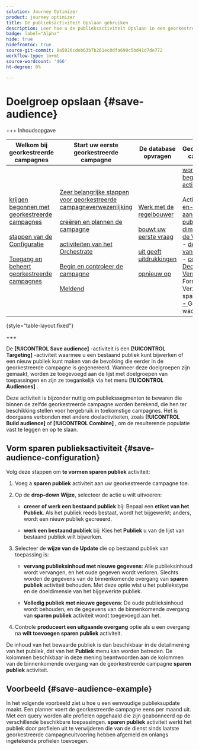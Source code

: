 ```yaml
---
solution: Journey Optimizer
product: journey optimizer
title: De publieksactiviteit Opslaan gebruiken
description: Leer hoe u de publieksactiviteit Opslaan in een georkestreerde campagne gebruikt
badge: label="Alpha"
hide: true
hidefromtoc: true
source-git-commit: 8a5026cdeb63b7b261ec0dfa690c5bd41d7de772
workflow-type: tm+mt
source-wordcount: '466'
ht-degree: 0%

---
```


# Doelgroep opslaan {#save-audience}

+++ Inhoudsopgave

| Welkom bij georkestreerde campagnes | Start uw eerste georkestreerde campagne | De database opvragen | Gecontroleerde campagnes |
|---|---|---|---|
| [ krijgen begonnen met georkestreerde campagnes ](../gs-orchestrated-campaigns.md)<br/><br/>[ stappen van de Configuratie ](../configuration-steps.md)<br/><br/>[ Toegang en beheert georkestreerde campagnes ](../access-manage-orchestrated-campaigns.md) | [ Zeer belangrijke stappen voor georkestreerde campagneverwezenlijking ](../gs-campaign-creation.md)<br/><br/>[ creëren en plannen de campagne ](../create-orchestrated-campaign.md)<br/><br/>[ activiteiten van het Orchestrate ](../orchestrate-activities.md)<br/><br/>[ Begin en controleer de campagne ](../start-monitor-campaigns.md)<br/><br/>[ Meldend ](../reporting-campaigns.md) | [ Werk met de regelbouwer ](../orchestrated-rule-builder.md)<br/><br/>[ bouwt uw eerste vraag ](../build-query.md)<br/><br/>[ uit geeft uitdrukkingen ](../edit-expressions.md)<br/><br/>[ opnieuw op ](../retarget.md) | [ wordt begonnen met activiteiten ](about-activities.md)<br/><br/> Activiteiten:<br/>[ en-sluit zich aan ](and-join.md) - [ bouwt publiek ](build-audience.md) - [ dimensie van de Verandering ](change-dimension.md) - [ de activiteiten van het Kanaal ](channels.md) - [ combineren ](combine.md) - [ Deduplicatie ](deduplication.md) - [ Verrijking ](enrichment.md) Formeel k [ - ](fork.md) Verzoening [ - ](reconciliation.md) sparen publiek <b>[ - ](save-audience.md)</b> Gesplitst [ - ](split.md) wacht [](wait.md) |

{style="table-layout:fixed"}

+++


De **[!UICONTROL Save audience]** -activiteit is een **[!UICONTROL Targeting]** -activiteit waarmee u een bestaand publiek kunt bijwerken of een nieuw publiek kunt maken van de bevolking die eerder in de georkestreerde campagne is gegenereerd. Wanneer deze doelgroepen zijn gemaakt, worden ze toegevoegd aan de lijst met doelgroepen van toepassingen en zijn ze toegankelijk via het menu **[!UICONTROL Audiences]** .

Deze activiteit is bijzonder nuttig om publiekssegmenten te bewaren die binnen de zelfde georkestreerde campagne worden berekend, die hen ter beschikking stellen voor hergebruik in toekomstige campagnes. Het is doorgaans verbonden met andere doelactiviteiten, zoals **[!UICONTROL Build audience]** of **[!UICONTROL Combine]** , om de resulterende populatie vast te leggen en op te slaan.

## Vorm sparen publieksactiviteit {#save-audience-configuration}

Volg deze stappen om **te vormen sparen publiek** activiteit:

1. Voeg a **sparen publiek** activiteit aan uw georkestreerde campagne toe.

1. Op de **drop-down Wijze**, selecteer de actie u wilt uitvoeren:

   * **creeer of werk een bestaand publiek** bij: Bepaal een **etiket van het Publiek**. Als het publiek reeds bestaat, wordt het bijgewerkt; anders, wordt een nieuw publiek gecreeerd.

   * **werk een bestaand publiek** bij: Kies het **Publiek** u van de lijst van bestaand publiek wilt bijwerken.

1. Selecteer de **wijze van de Update** die op bestaand publiek van toepassing is:

   * **vervang publieksinhoud met nieuwe gegevens**: Alle publieksinhoud wordt vervangen, en het oude gegeven wordt verloren. Slechts worden de gegevens van de binnenkomende overgang van **sparen publiek** activiteit behouden. Met deze optie wist u het publiekstype en de doeldimensie van het bijgewerkte publiek.

   * **Volledig publiek met nieuwe gegevens**: De oude publieksinhoud wordt behouden, en de gegevens van de binnenkomende overgang van **sparen publiek** activiteit wordt toegevoegd aan het.

1. Controle **produceert een uitgaande overgang** optie als u een overgang na **wilt toevoegen sparen publiek** activiteit.

De inhoud van het bewaarde publiek is dan beschikbaar in de detailmening van het publiek, dat van het **Publiek** menu kan worden betreden. De kolommen beschikbaar in deze mening beantwoorden aan de kolommen van de binnenkomende overgang van de georkestreerde campagne **sparen publiek** activiteit.

## Voorbeeld {#save-audience-example}

In het volgende voorbeeld ziet u hoe u een eenvoudige publieksupdate maakt. Een planner voert de georkestreerde campagne eens per maand uit. Met een query worden alle profielen opgehaald die zijn geabonneerd op de verschillende beschikbare toepassingen. **sparen publiek** activiteit werkt het publiek door profielen uit te verwijderen die van de dienst sinds laatste georkestreerde campagneuitvoering hebben afgemeld en onlangs ingetekende profielen toevoegen.

